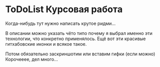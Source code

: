 # ToDoList Курсовая работа

Когда-нибудь тут нужно написать крутое ридми...

В описании можно указать чёто типо почему я выбрал именно эти технологии, что конкретно применялось. Ещё вот эти красивые гитхабовские иконки и всякое такое.

Потом обязательно заскриншотим или вставим гифки (если можно) Корочееее, дел много...

